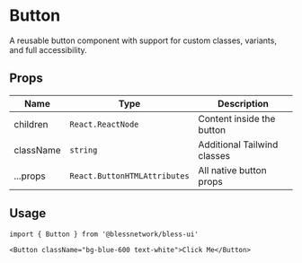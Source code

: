 # Button

A reusable button component with support for custom classes, variants, and full accessibility.

## Props

| Name      | Type                         | Description                 |
| --------- | ---------------------------- | --------------------------- |
| children  | `React.ReactNode`            | Content inside the button   |
| className | `string`                     | Additional Tailwind classes |
| ...props  | `React.ButtonHTMLAttributes` | All native button props     |

## Usage

```tsx
import { Button } from '@blessnetwork/bless-ui'

<Button className="bg-blue-600 text-white">Click Me</Button>
```
